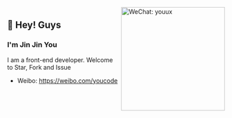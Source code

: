 <img src="https://github-1253149949.cos.ap-shanghai.myqcloud.com/WechatIMG30.jpeg" alt="WeChat: youux" align="right" height="240">

## 👋 Hey! Guys

### I'm Jin Jin You

I am a front-end developer. Welcome to Star, Fork and Issue

- Weibo: https://weibo.com/youcode
